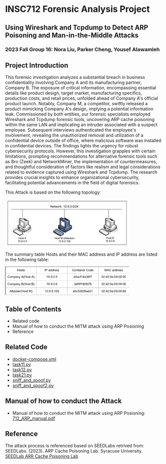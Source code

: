 #  INSC712 Forensic Analysis Project
## Using Wireshark and Tcpdump to Detect ARP Poisoning and Man-in-the-Middle Attacks
### 2023 Fall Group 16: Nora Liu, Parker Cheng, Yousef Alawamleh

## Project Introduction
This forensic investigation analyzes a substantial breach in business confidentiality involving Company A and its manufacturing partner, Company B. The exposure of critical information, encompassing essential details like product design, target market, manufacturing specifics, production costs, and retail prices, unfolded ahead of Company A's official product launch. Notably, Company M, a competitor, swiftly released a product mimicking Company A's design, implying a potential information leak. Commissioned by both entities, our forensic specialists employed Wireshark and Tcpdump forensic tools, uncovering ARP cache poisoning within the same LAN and implicating an intruder associated with a suspect employee. Subsequent interviews authenticated the employee's involvement, revealing the unauthorized removal and utilization of a confidential device outside of office, where malicious software was installed in confidential devices. The findings lights the urgency for robust cybersecurity protocols. However, this investigation grapples with certain limitations, prompting recommendations for alternative forensic tools such as Bro (Zeek) and NetworkMiner, the implementation of countermeasures, and thoughtful consideration of factors like realism and legal considerations related to evidence captured using Wireshark and Tcpdump. The research provides crucial insights to enhance organizational cybersecurity, facilitating potential advancements in the field of digital forensics.

This Attack is based on the following topology: 

<img src="attack_topology" alt="Attack Topology" width="400"/>

The summary table Hosts and their MAC address and IP address are listed in the following table:

<img src="summary_MAC_IP_table" alt="Summary of MAC and IP Address of Related Parties" width="400"/>


## Table of Contents

- Related code
- Manual of how to conduct the MITM attack using ARP Posioning
- Reference 

## Related Code 

- [docker-compose.yml](https://github.com/noraliu1212/INSC712/blob/main/docker-compose.yml)
- [task11.py](https://github.com/noraliu1212/INSC712/blob/main/task11.py)
- [task12.py](https://github.com/noraliu1212/INSC712/blob/main/task12.py)
- [task21.py](https://github.com/noraliu1212/INSC712/blob/main/task21.py)
- [sniff_and_spoof.py](https://github.com/noraliu1212/INSC712/blob/main/sniff_and_spoof.py)
- [sniff_and_spoof2.py](https://github.com/noraliu1212/INSC712/blob/main/sniff_and_spoof2.py)


## Manual of how to conduct the Attack
- Manual of how to conduct the MITM attack using ARP Posioning: [712_ARP_manual.pdf](https://github.com/noraliu1212/INSC712/blob/main/712_ARP_manual.pdf)

## Reference
The attack process is referenced based on SEEDLabs retrived from: 
SEEDLabs. (2023). ARP Cache Poisoning Lab. Syracuse University. 
[SEEDLab ARR Cache Poisoning Lab](https://seedsecuritylabs.org/Labs_20.04/Networking/ARP_Attack/)



